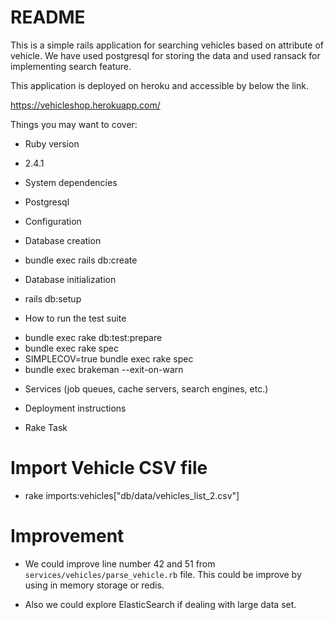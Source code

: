 # README

This is a simple rails application for searching vehicles based on attribute of vehicle.
We have used postgresql for storing the data and used ransack for implementing search feature.

This application is deployed on heroku and accessible by below the link.

https://vehicleshop.herokuapp.com/

Things you may want to cover:

* Ruby version
- 2.4.1

* System dependencies
- Postgresql

* Configuration

* Database creation

- bundle exec rails db:create

* Database initialization

- rails db:setup

* How to run the test suite

- bundle exec rake db:test:prepare
- bundle exec rake spec
- SIMPLECOV=true bundle exec rake spec
- bundle exec brakeman --exit-on-warn

* Services (job queues, cache servers, search engines, etc.)

* Deployment instructions

* Rake Task

# Import Vehicle CSV file

- rake imports:vehicles["db/data/vehicles_list_2.csv"]

# Improvement
-  We could improve line number 42 and 51 from `services/vehicles/parse_vehicle.rb` file.
This could be improve by using in memory storage or redis.

- Also we could explore ElasticSearch if dealing with large data set.

